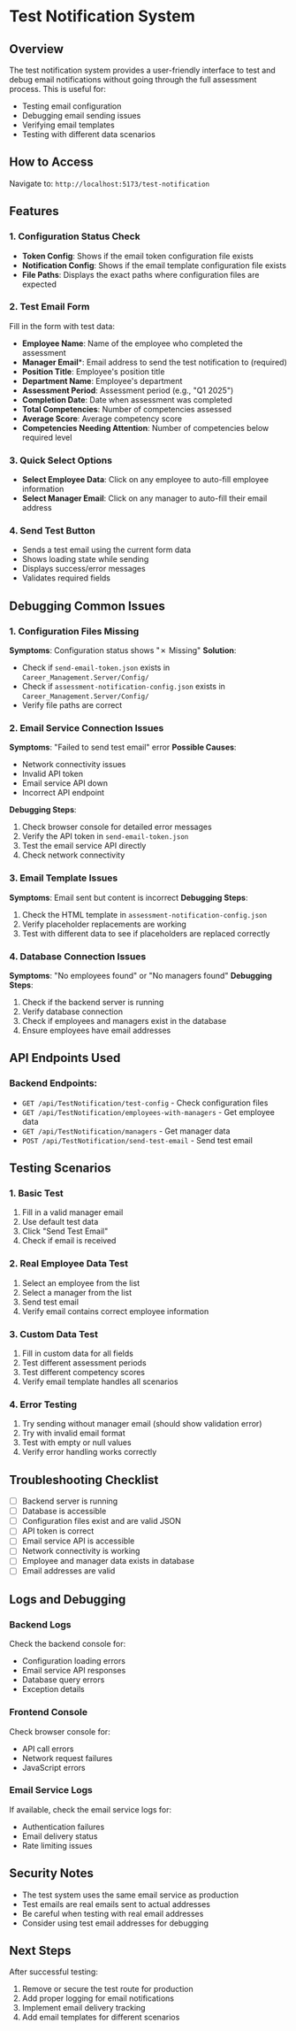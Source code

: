 # Test Notification System

## Overview

The test notification system provides a user-friendly interface to test and debug email notifications without going through the full assessment process. This is useful for:

- Testing email configuration
- Debugging email sending issues
- Verifying email templates
- Testing with different data scenarios

## How to Access

Navigate to: `http://localhost:5173/test-notification`

## Features

### 1. Configuration Status Check
- **Token Config**: Shows if the email token configuration file exists
- **Notification Config**: Shows if the email template configuration file exists
- **File Paths**: Displays the exact paths where configuration files are expected

### 2. Test Email Form
Fill in the form with test data:
- **Employee Name**: Name of the employee who completed the assessment
- **Manager Email***: Email address to send the test notification to (required)
- **Position Title**: Employee's position title
- **Department Name**: Employee's department
- **Assessment Period**: Assessment period (e.g., "Q1 2025")
- **Completion Date**: Date when assessment was completed
- **Total Competencies**: Number of competencies assessed
- **Average Score**: Average competency score
- **Competencies Needing Attention**: Number of competencies below required level

### 3. Quick Select Options
- **Select Employee Data**: Click on any employee to auto-fill employee information
- **Select Manager Email**: Click on any manager to auto-fill their email address

### 4. Send Test Button
- Sends a test email using the current form data
- Shows loading state while sending
- Displays success/error messages
- Validates required fields

## Debugging Common Issues

### 1. Configuration Files Missing
**Symptoms**: Configuration status shows "✗ Missing"
**Solution**: 
- Check if `send-email-token.json` exists in `Career_Management.Server/Config/`
- Check if `assessment-notification-config.json` exists in `Career_Management.Server/Config/`
- Verify file paths are correct

### 2. Email Service Connection Issues
**Symptoms**: "Failed to send test email" error
**Possible Causes**:
- Network connectivity issues
- Invalid API token
- Email service API down
- Incorrect API endpoint

**Debugging Steps**:
1. Check browser console for detailed error messages
2. Verify the API token in `send-email-token.json`
3. Test the email service API directly
4. Check network connectivity

### 3. Email Template Issues
**Symptoms**: Email sent but content is incorrect
**Debugging Steps**:
1. Check the HTML template in `assessment-notification-config.json`
2. Verify placeholder replacements are working
3. Test with different data to see if placeholders are replaced correctly

### 4. Database Connection Issues
**Symptoms**: "No employees found" or "No managers found"
**Debugging Steps**:
1. Check if the backend server is running
2. Verify database connection
3. Check if employees and managers exist in the database
4. Ensure employees have email addresses

## API Endpoints Used

### Backend Endpoints:
- `GET /api/TestNotification/test-config` - Check configuration files
- `GET /api/TestNotification/employees-with-managers` - Get employee data
- `GET /api/TestNotification/managers` - Get manager data
- `POST /api/TestNotification/send-test-email` - Send test email

## Testing Scenarios

### 1. Basic Test
1. Fill in a valid manager email
2. Use default test data
3. Click "Send Test Email"
4. Check if email is received

### 2. Real Employee Data Test
1. Select an employee from the list
2. Select a manager from the list
3. Send test email
4. Verify email contains correct employee information

### 3. Custom Data Test
1. Fill in custom data for all fields
2. Test different assessment periods
3. Test different competency scores
4. Verify email template handles all scenarios

### 4. Error Testing
1. Try sending without manager email (should show validation error)
2. Try with invalid email format
3. Test with empty or null values
4. Verify error handling works correctly

## Troubleshooting Checklist

- [ ] Backend server is running
- [ ] Database is accessible
- [ ] Configuration files exist and are valid JSON
- [ ] API token is correct
- [ ] Email service API is accessible
- [ ] Network connectivity is working
- [ ] Employee and manager data exists in database
- [ ] Email addresses are valid

## Logs and Debugging

### Backend Logs
Check the backend console for:
- Configuration loading errors
- Email service API responses
- Database query errors
- Exception details

### Frontend Console
Check browser console for:
- API call errors
- Network request failures
- JavaScript errors

### Email Service Logs
If available, check the email service logs for:
- Authentication failures
- Email delivery status
- Rate limiting issues

## Security Notes

- The test system uses the same email service as production
- Test emails are real emails sent to actual addresses
- Be careful when testing with real email addresses
- Consider using test email addresses for debugging

## Next Steps

After successful testing:
1. Remove or secure the test route for production
2. Add proper logging for email notifications
3. Implement email delivery tracking
4. Add email templates for different scenarios 